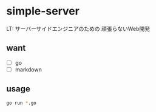 # simple-server

LT: サーバーサイドエンジニアのための 頑張らないWeb開発

## want

- [ ] go
- [ ] markdown

## usage

```bash
go run *.go
```
